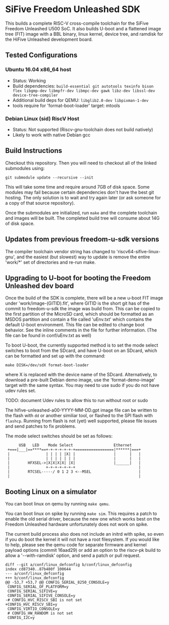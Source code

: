 # SiFive Freedom Unleashed SDK

This builds a complete RISC-V cross-compile toolchain for the SiFive Freedom
Unleashed U500 SoC. It also builds U-boot and a flattened image tree (FIT)
image with a BBL binary, linux kernel, device tree, and ramdisk for the HiFive
Unleashed development board.

## Tested Configurations

### Ubuntu 16.04 x86_64 host

- Status: Working
- Build dependencies: `build-essential git autotools texinfo bison flex
  libgmp-dev libmpfr-dev libmpc-dev gawk libz-dev libssl-dev device-tree-compiler`
- Additional build deps for QEMU: `libglib2.0-dev libpixman-1-dev`
- tools require for 'format-boot-loader' target: mtools

### Debian Linux (sid) RiscV Host

- Status: Not supported (Riscv-gnu-toolchain does not build natively)
- Likely to work with native Debian gcc 

## Build Instructions

Checkout this repository. Then you will need to checkout all of the linked
submodules using:

`git submodule update --recursive --init`

This will take some time and require around 7GB of disk space. Some modules may
fail because certain dependencies don't have the best git hosting. The only
solution is to wait and try again later (or ask someone for a copy of that
source repository).

Once the submodules are initialized, run `make` and the complete toolchain
and images will be built. The completed build tree will consume about 14G of disk
space.

## Updates from previous freedom-u-sdk versions

The compiler toolchain vendor string has changed to 'riscv64-sifive-linux-gnu',
and the easiest (but slowest) way to update is remove the entire 'work/*' set
of directories and re-run make.

## Upgrading to U-boot for booting the Freedom Unleashed dev board

Once the build of the SDK is complete, there will be a new u-boot FIT image
under 'work/image-(GITID).fit', where GITID is the short git has of the commit
to freedom-u-sdk the image was build from. This can be copied to the first
partition of the MicroSD card, which should be formatted as an MSDOS partition
and contain a file called 'uEnv.txt' which contains the default U-boot environment.
This file can be edited to change boot behavior. See the inline comments in the file
for further information. (The file can be found in conf/uEnv.txt as well)

To boot U-boot, the currently supported method is to set the mode select
switches to boot from the SDcard, and have U-boot on an SDcard, which can be
formatted and set up with the command: 

`make DISK=/dev/sdX format-boot-loader`

where X is replaced with the device name of the SDcard. Alternatively, to
download a pre-built Debian demo image, use the 'format-demo-image' target with
the same syntax. You may need to use sudo if you do not have udev rules set.

TODO: document Udev rules to allow this to run without root or sudo

The hifive-unleashed-a00-YYYY-MM-DD.gpt image file can be written to the flash
with `dd` or another similiar tool, or flashed to the SPI flash with `flashcp`.
Running from flash is not (yet) well supported, please file issues and send
patches to fix problems.

The mode select switches should be set as follows:
```
      USB   LED    Mode Select                  Ethernet
 +===|___|==****==+-+-+-+-+-+-+=================|******|===+
 |                | | | | |X| |                 |      |   |
 |                | | | | | | |                 |      |   |
 |        HFXSEL->|X|X|X|X| |X|                 |______|   |
 |                +-+-+-+-+-+-+                            |
 |        RTCSEL-----/ 0 1 2 3 <--MSEL                     |
 |                                                         |
```

## Booting Linux on a simulator

You can boot linux on qemu by running `make qemu`.

You can boot linux on spike by running `make sim`.  This requires a patch to
enable the old serial driver, because the new one which works best on the
Freedom Unleashed hardware unfortunately does not work on spike.

The current build process also does not include an initrd with spike, so
even if you do boot the kernel it will not have a root filesystem. If you
would like to help, please see the qemu code for separate firmware and
kernel payload options (commit 16aad29) or add an option to the riscv-pk
build to allow a '--with-ramdisk' option, and send a patch or pull request.
```
diff --git a/conf/linux_defconfig b/conf/linux_defconfig
index cd87340..87b480f 100644
--- a/conf/linux_defconfig
+++ b/conf/linux_defconfig
@@ -53,7 +53,7 @@ CONFIG_SERIAL_8250_CONSOLE=y
 CONFIG_SERIAL_OF_PLATFORM=y
 CONFIG_SERIAL_SIFIVE=y
 CONFIG_SERIAL_SIFIVE_CONSOLE=y
-# CONFIG_HVC_RISCV_SBI is not set
+CONFIG_HVC_RISCV_SBI=y
 CONFIG_VIRTIO_CONSOLE=y
 # CONFIG_HW_RANDOM is not set
 CONFIG_I2C=y
```
